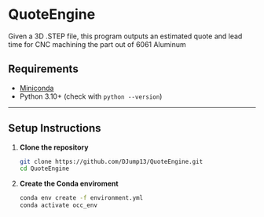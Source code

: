 # QuoteEngine
Given a 3D .STEP file, this program outputs an estimated quote and lead time for CNC machining the part out of 6061 Aluminum

## Requirements

- [Miniconda](https://docs.conda.io/en/latest/miniconda.html)  
- Python 3.10+ (check with `python --version`)

---

## Setup Instructions

1. **Clone the repository**
   ```bash
   git clone https://github.com/DJump13/QuoteEngine.git
   cd QuoteEngine
2. **Create the Conda enviroment**
   ```bash
   conda env create -f environment.yml
   conda activate occ_env
